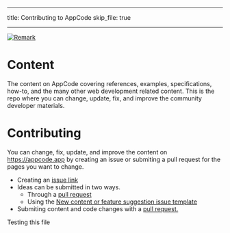 ***

title: Contributing to AppCode
skip\_file: true

***

[![Remark](https://github.com/Expoverse/content/actions/workflows/remark.yml/badge.svg)](https://github.com/Expoverse/content/actions/workflows/remark.yml)

# Content

The content on AppCode covering references, examples, specifications, how-to, and the many other web development related content. This is the repo where you can change, update, fix, and improve the community developer materials.

# Contributing

You can change, fix, update, and improve the content on https://appcode.app by creating an issue or submiting a pull request for the pages you want to change.

*   Creating an [issue link](https://github.com/Expoverse/content/issues/new?assignees=\&labels=\&template=content-bug.yml)
*   Ideas can be submitted in two ways.
    *   Through a [pull request](https://github.com/Expoverse/content/pulls)
    *   Using the [New content or feature suggestion issue template](https://github.com/Expoverse/content/issues/new?assignees=\&labels=proposal\&template=content-or-feature-suggestion.yml\&title=Enter+your+proposal+here)
*   Submiting content and code changes with a [pull request.](https://github.com/Expoverse/content/pulls)

Testing this file
